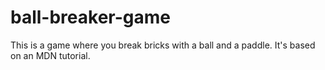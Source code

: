 # ball-breaker-game
This is a game where you break bricks with a ball and a paddle. It's based on an MDN tutorial.

